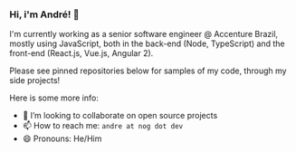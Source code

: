 ### Hi, i'm André! 👋

I'm currently working as a senior software engineer @ Accenture Brazil, mostly using JavaScript, both in the back-end (Node, TypeScript) and the front-end (React.js, Vue.js, Angular 2).

Please see pinned repositories below for samples of my code, through my side projects!

Here is some more info:
- 👯 I’m looking to collaborate on open source projects
- 📫 How to reach me: `andre at nog dot dev`
- 😄 Pronouns: He/Him

